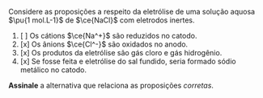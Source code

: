 Considere as proposições a respeito da eletrólise de uma solução aquosa $\pu{1 mol.L-1}$ de $\ce{NaCl}$ com eletrodos inertes.

1. [ ] Os cátions $\ce{Na^+}$ são reduzidos no catodo.
2. [x] Os ânions $\ce{Cl^-}$ são oxidados no anodo.
3. [x] Os produtos da eletrólise são gás cloro e gás hidrogênio.
4. [x] Se fosse feita e eletrólise do sal fundido, seria formado sódio metálico no catodo.

**Assinale** a alternativa que relaciona as proposições *corretas*.

